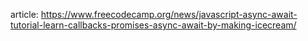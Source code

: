 article: https://www.freecodecamp.org/news/javascript-async-await-tutorial-learn-callbacks-promises-async-await-by-making-icecream/